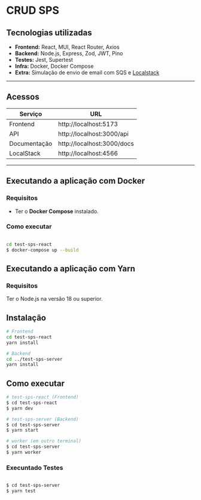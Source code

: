 # CRUD SPS

## Tecnologias utilizadas

- **Frontend:** React, MUI, React Router, Axios
- **Backend:** Node.js, Express, Zod, JWT, Pino
- **Testes:** Jest, Supertest
- **Infra:** Docker, Docker Compose
- **Extra:** Simulação de envio de email com SQS e [Localstack](https://www.localstack.cloud/)

---

## Acessos
| Serviço      | URL                          |
|--------------|------------------------------|
| Frontend     | http://localhost:5173         |
| API          | http://localhost:3000/api     |
| Documentação | http://localhost:3000/docs    |
| LocalStack   | http://localhost:4566         |

---

## Executando a aplicação com Docker
### Requisitos
- Ter o **Docker Compose** instalado.

### Como executar
```bash

cd test-sps-react
$ docker-compose up --build
```
##
## Executando a aplicação com Yarn
### Requisitos
Ter o Node.js na versão 18 ou superior.

## Instalação

```bash
# Frontend
cd test-sps-react
yarn install

# Backend
cd ../test-sps-server
yarn install

```

## Como executar

```bash
# test-sps-react (Frontend)
$ cd test-sps-react
$ yarn dev

# test-sps-server (Backend)
$ cd test-sps-server
$ yarn start

# worker (em outro terminal)
$ cd test-sps-server
$ yarn worker 
```

### Execuntado Testes

```bash

$ cd test-sps-server
$ yarn test
```